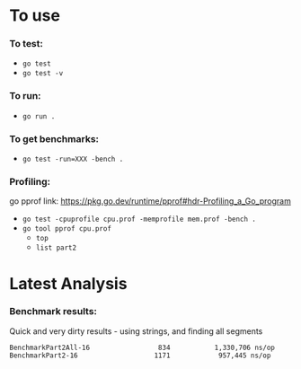 # To use

### To test:
- `go test`
- `go test -v`

### To run:
- `go run .`

### To get benchmarks:
- `go test -run=XXX -bench .`

### Profiling:
go pprof link: https://pkg.go.dev/runtime/pprof#hdr-Profiling_a_Go_program

- `go test -cpuprofile cpu.prof -memprofile mem.prof -bench .`
- `go tool pprof cpu.prof`
  - `top`
  - `list part2`


# Latest Analysis

### Benchmark results:
Quick and very dirty results - using strings, and finding all segments
```
BenchmarkPart2All-16                 834           1,330,706 ns/op
BenchmarkPart2-16                   1171            957,445 ns/op
```